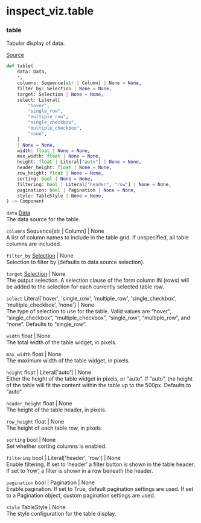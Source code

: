 # inspect_viz.table


### table

Tabular display of data.

[Source](https://github.com/meridianlabs-ai/inspect_viz/blob/297c1724ad698d2e8f40316c737fab1e576c6d18/src/inspect_viz/table/_table.py#L243)

``` python
def table(
    data: Data,
    *,
    columns: Sequence[str | Column] | None = None,
    filter_by: Selection | None = None,
    target: Selection | None = None,
    select: Literal[
        "hover",
        "single_row",
        "multiple_row",
        "single_checkbox",
        "multiple_checkbox",
        "none",
    ]
    | None = None,
    width: float | None = None,
    max_width: float | None = None,
    height: float | Literal["auto"] | None = None,
    header_height: float | None = None,
    row_height: float | None = None,
    sorting: bool | None = None,
    filtering: bool | Literal["header", "row"] | None = None,
    pagination: bool | Pagination | None = None,
    style: TableStyle | None = None,
) -> Component
```

`data` [Data](inspect_viz.qmd#data)  
The data source for the table.

`columns` Sequence\[str \| Column\] \| None  
A list of column names to include in the table grid. If unspecified, all
table columns are included.

`filter_by` [Selection](inspect_viz.qmd#selection) \| None  
Selection to filter by (defaults to data source selection).

`target` [Selection](inspect_viz.qmd#selection) \| None  
The output selection. A selection clause of the form column IN (rows)
will be added to the selection for each currently selected table row.

`select` Literal\['hover', 'single_row', 'multiple_row', 'single_checkbox', 'multiple_checkbox', 'none'\] \| None  
The type of selection to use for the table. Valid values are “hover”,
“single_checkbox”, “multiple_checkbox”, “single_row”, “multiple_row”,
and “none”. Defaults to “single_row”.

`width` float \| None  
The total width of the table widget, in pixels.

`max_width` float \| None  
The maximum width of the table widget, in pixels.

`height` float \| Literal\['auto'\] \| None  
Either the height of the table widget in pixels, or “auto”. If “auto”,
the height of the table will fit the content within the table up to the
500px. Defaults to “auto”.

`header_height` float \| None  
The height of the table header, in pixels.

`row_height` float \| None  
The height of each table row, in pixels.

`sorting` bool \| None  
Set whether sorting columns is enabled.

`filtering` bool \| Literal\['header', 'row'\] \| None  
Enable filtering. If set to ‘header’ a filter button is shown in the
table header. If set to ‘row’, a filter is shown in a row beneath the
header.

`pagination` bool \| Pagination \| None  
Enable pagination. If set to True, default pagination settings are used.
If set to a Pagination object, custom pagination settings are used.

`style` TableStyle \| None  
The style configuration for the table display.
